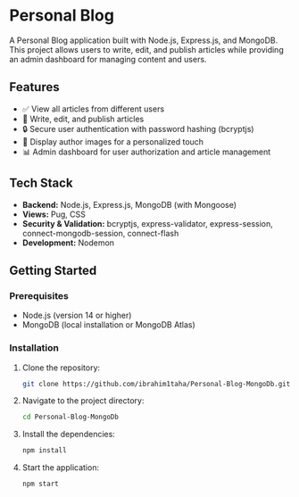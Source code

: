# Personal Blog

A Personal Blog application built with Node.js, Express.js, and MongoDB. This project allows users to write, edit, and publish articles while providing an admin dashboard for managing content and users.

## Features

- ✅ View all articles from different users
- 📝 Write, edit, and publish articles
- 🔒 Secure user authentication with password hashing (bcryptjs)
- 📸 Display author images for a personalized touch
- 📊 Admin dashboard for user authorization and article management

## Tech Stack

- **Backend:** Node.js, Express.js, MongoDB (with Mongoose)
- **Views:** Pug, CSS
- **Security & Validation:** bcryptjs, express-validator, express-session, connect-mongodb-session, connect-flash
- **Development:** Nodemon

## Getting Started

### Prerequisites

- Node.js (version 14 or higher)
- MongoDB (local installation or MongoDB Atlas)

### Installation

1. Clone the repository:

   ```bash
   git clone https://github.com/ibrahim1taha/Personal-Blog-MongoDb.git
2. Navigate to the project directory:

   ```bash
   cd Personal-Blog-MongoDb
3. Install the dependencies:

   ```bash
   npm install
4. Start the application:

   ```bash
   npm start








